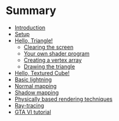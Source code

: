 <!-- markdownlint-disable MD042 -->

# Summary

- [Introduction](./introduction.md)
- [Setup](./setup.md)
- [Hello, Triangle!](./hello-triangle/index.md)
  - [Clearing the screen](./hello-triangle/clear.md)
  - [Your own shader program](./hello-triangle/shaders.md)
  - [Creating a vertex array](./hello-triangle/vertex-array.md)
  - [Drawing the triangle](./hello-triangle/drawing.md)
- [Hello, Textured Cube!]()
- [Basic lightning]()
- [Normal mapping]()
- [Shadow mapping]()
- [Physically based rendering techniques]()
- [Ray-tracing]()
- [GTA VI tutorial]()
